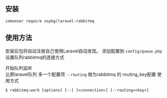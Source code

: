 ## 安装
```
comooser require xspkg/laravel-rabbitmq
```
## 使用方法

安装后包将自动注册自己使用Laravel自动发现。
添加配置到 `config/queue.php` 设置队列rabbitmq的连接方式

开始队列监听  
比原laravel队列 多一个配置项 `--routing` 做为rabbitmq 的 routing_key配置
使用方式
```
$ rabbitmq:work [options] [--] [<connection>] [--routing=<key>]
```
